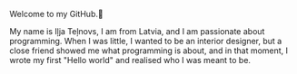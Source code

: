 Welcome to my GitHub.👋

My name is Iļja Teļnovs, I am from Latvia, and I am passionate about programming. 
When I was little, I wanted to be an interior designer, but a close friend showed me what programming is about, and in that moment, I wrote my first "Hello world" and realised who I was meant to be.


